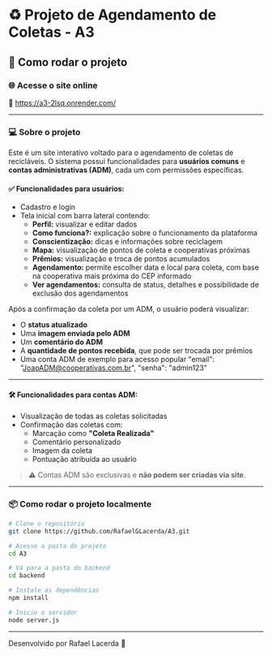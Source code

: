 # ♻️ Projeto de Agendamento de Coletas - A3

## 🚀 Como rodar o projeto

### 🌐 Acesse o site online
🔗 https://a3-2lsq.onrender.com/

---

### 💻 Sobre o projeto

Este é um site interativo voltado para o agendamento de coletas de recicláveis. O sistema possui funcionalidades para **usuários comuns** e **contas administrativas (ADM)**, cada um com permissões específicas.

#### ✅ Funcionalidades para usuários:

- Cadastro e login
- Tela inicial com barra lateral contendo:
  - **Perfil:** visualizar e editar dados
  - **Como funciona?:** explicação sobre o funcionamento da plataforma
  - **Conscientização:** dicas e informações sobre reciclagem
  - **Mapa:** visualização de pontos de coleta e cooperativas próximas
  - **Prêmios:** visualização e troca de pontos acumulados
  - **Agendamento:** permite escolher data e local para coleta, com base na cooperativa mais próxima do CEP informado
  - **Ver agendamentos:** consulta de status, detalhes e possibilidade de exclusão dos agendamentos

Após a confirmação da coleta por um ADM, o usuário poderá visualizar:
- O **status atualizado**
- Uma **imagem enviada pelo ADM**
- Um **comentário do ADM**
- A **quantidade de pontos recebida**, que pode ser trocada por prêmios
- Uma conta ADM de exemplo para acesso popular "email": "JoaoADM@cooperativas.com.br", "senha": "admin123"

---

#### 🛠️ Funcionalidades para contas ADM:

- Visualização de todas as coletas solicitadas
- Confirmação das coletas com:
  - Marcação como **"Coleta Realizada"**
  - Comentário personalizado
  - Imagem da coleta
  - Pontuação atribuída ao usuário

> ⚠️ Contas ADM são exclusivas e **não podem ser criadas via site**.

---

### 📦 Como rodar o projeto localmente

```bash
# Clone o repositório
git clone https://github.com/RafaelGLacerda/A3.git

# Acesse a pasta do projeto
cd A3

# Vá para a pasta do backend
cd backend

# Instale as dependências
npm install

# Inicie o servidor
node server.js
```

---

Desenvolvido por Rafael Lacerda 🤝
